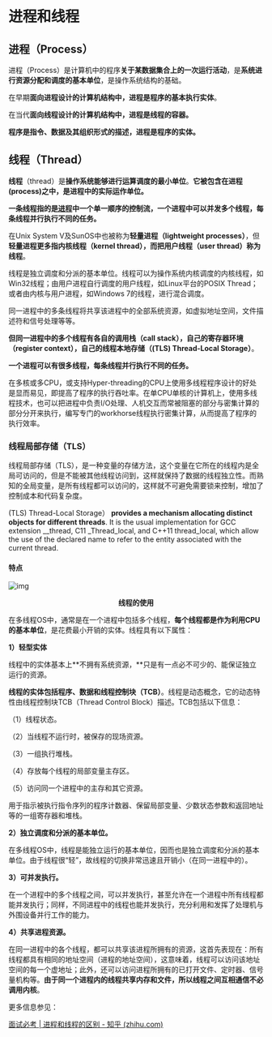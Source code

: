 # 进程和线程

## 进程（Process）

进程（Process）是计算机中的程序**关于某数据集合上的一次运行活动**，是**系统进行资源分配和调度的基本单位**，是操作系统结构的基础。

在早期**面向进程设计的计算机结构中，进程是程序的基本执行实体**。

在当代**面向线程设计的计算机结构中，进程是线程的容器。**

**程序是指令、数据及其组织形式的描述，进程是程序的实体。**

## 线程（Thread）

**线程**（thread）是**操作系统能够进行运算调度的最小单位**。**它被包含在进程(process)之中，是进程中的实际运作单位。**

**一条线程指的是[进程](https://baike.baidu.com/item/进程)中一个单一顺序的控制流，一个进程中可以并发多个线程，每条线程并行执行不同的任务。**

在Unix System V及SunOS中也被称为**轻量进程（lightweight processes）**，但**轻量进程更多指内核线程（kernel thread），而把用户线程（user thread）称为线程**。

线程是独立调度和分派的基本单位。线程可以为操作系统内核调度的内核线程，如Win32线程；由用户进程自行调度的用户线程，如Linux平台的POSIX Thread；或者由内核与用户进程，如Windows 7的线程，进行混合调度。

同一进程中的多条线程将共享该进程中的全部系统资源，如虚拟地址空间，文件描述符和信号处理等等。

**但同一进程中的多个线程有各自的调用栈（call stack），自己的寄存器环境（register context），自己的线程本地存储（(TLS) Thread-Local Storage）**。

**一个进程可以有很多线程，每条线程并行执行不同的任务。**

在多核或多CPU，或支持Hyper-threading的CPU上使用多线程程序设计的好处是显而易见，即提高了程序的执行吞吐率。在单CPU单核的计算机上，使用多线程技术，也可以把进程中负责I/O处理、人机交互而常被阻塞的部分与密集计算的部分分开来执行，编写专门的workhorse线程执行密集计算，从而提高了程序的执行效率。

### 线程局部存储（TLS）

线程局部存储（TLS），是一种变量的存储方法，这个变量在它所在的线程内是全局可访问的，但是不能被其他线程访问到，这样就保持了数据的线程独立性。而熟知的全局变量，是所有线程都可以访问的，这样就不可避免需要锁来控制，增加了控制成本和代码复杂度。

(TLS) Thread-Local Storage） **provides a mechanism allocating distinct objects for different threads**. It is the usual implementation for GCC extension __thread, C11 _Thread_local, and C++11 thread_local, which allow the use of the declared name to refer to the entity associated with the current thread.

#### 特点

![img](https://i.loli.net/2021/08/31/Sb9rCKYnjJ8NMI2.gif)

<center><b>线程的使用</b></center>

在多线程OS中，通常是在一个进程中包括多个线程，**每个线程都是作为利用CPU的基本单位**，是花费最小开销的实体。线程具有以下属性：

**1）轻型实体**

线程中的实体基本上**不拥有系统资源，**只是有一点必不可少的、能保证独立运行的资源。

**线程的实体包括程序、数据和线程控制块（TCB）**。线程是动态概念，它的动态特性由线程控制块TCB（Thread Control Block）描述。TCB包括以下信息：

（1）线程状态。

（2）当线程不运行时，被保存的现场资源。

（3）一组执行堆栈。

（4）存放每个线程的局部变量主存区。

（5）访问同一个进程中的主存和其它资源。

用于指示被执行指令序列的程序计数器、保留局部变量、少数状态参数和返回地址等的一组寄存器和堆栈。

**2）独立调度和分派的基本单位。**

在多线程OS中，线程是能独立运行的基本单位，因而也是独立调度和分派的基本单位。由于线程很“轻”，故线程的切换非常迅速且开销小（在同一进程中的）。

**3）可并发执行。**

在一个进程中的多个线程之间，可以并发执行，甚至允许在一个进程中所有线程都能并发执行；同样，不同进程中的线程也能并发执行，充分利用和发挥了处理机与外围设备并行工作的能力。

**4）共享进程资源。**

在同一进程中的各个线程，都可以共享该进程所拥有的资源，这首先表现在：所有线程都具有相同的地址空间（进程的地址空间），这意味着，线程可以访问该地址空间的每一个虚地址；此外，还可以访问进程所拥有的已打开文件、定时器、信号量机构等。**由于同一个进程内的线程共享内存和文件，所以线程之间互相通信不必调用内核**。

更多信息参见：

[面试必考 | 进程和线程的区别 - 知乎 (zhihu.com)](https://zhuanlan.zhihu.com/p/114453309)